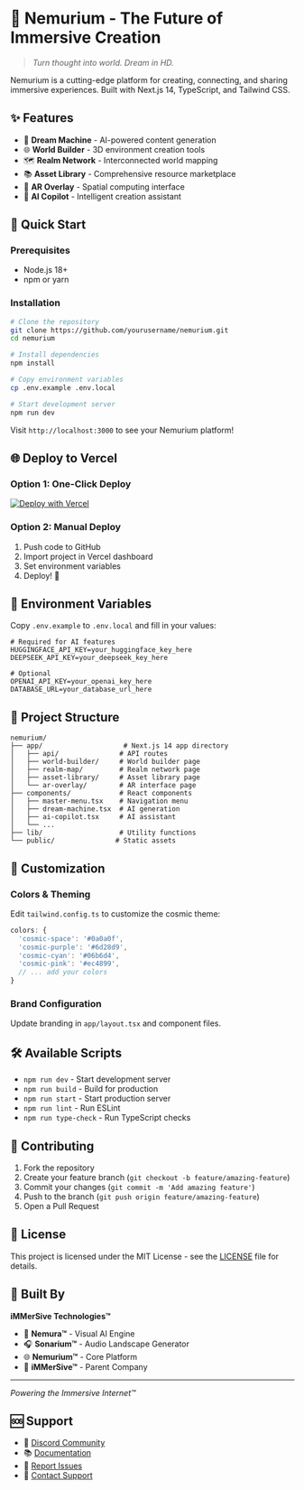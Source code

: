 # 🌟 Nemurium - The Future of Immersive Creation

> *Turn thought into world. Dream in HD.*

Nemurium is a cutting-edge platform for creating, connecting, and sharing immersive experiences. Built with Next.js 14, TypeScript, and Tailwind CSS.

## ✨ Features

- 🎨 **Dream Machine** - AI-powered content generation
- 🌐 **World Builder** - 3D environment creation tools
- 🗺️ **Realm Network** - Interconnected world mapping
- 📚 **Asset Library** - Comprehensive resource marketplace
- 🥽 **AR Overlay** - Spatial computing interface
- 🤖 **AI Copilot** - Intelligent creation assistant

## 🚀 Quick Start

### Prerequisites
- Node.js 18+ 
- npm or yarn

### Installation

```bash
# Clone the repository
git clone https://github.com/yourusername/nemurium.git
cd nemurium

# Install dependencies
npm install

# Copy environment variables
cp .env.example .env.local

# Start development server
npm run dev
```

Visit `http://localhost:3000` to see your Nemurium platform!

## 🌐 Deploy to Vercel

### Option 1: One-Click Deploy
[![Deploy with Vercel](https://vercel.com/button)](https://vercel.com/new/clone?repository-url=https://github.com/yourusername/nemurium)

### Option 2: Manual Deploy
1. Push code to GitHub
2. Import project in Vercel dashboard
3. Set environment variables
4. Deploy! 🎉

## 🔧 Environment Variables

Copy `.env.example` to `.env.local` and fill in your values:

```env
# Required for AI features
HUGGINGFACE_API_KEY=your_huggingface_key_here
DEEPSEEK_API_KEY=your_deepseek_key_here

# Optional
OPENAI_API_KEY=your_openai_key_here
DATABASE_URL=your_database_url_here
```

## 📁 Project Structure

```
nemurium/
├── app/                    # Next.js 14 app directory
│   ├── api/               # API routes
│   ├── world-builder/     # World builder page
│   ├── realm-map/         # Realm network page
│   ├── asset-library/     # Asset library page
│   └── ar-overlay/        # AR interface page
├── components/            # React components
│   ├── master-menu.tsx    # Navigation menu
│   ├── dream-machine.tsx  # AI generation
│   ├── ai-copilot.tsx     # AI assistant
│   └── ...
├── lib/                   # Utility functions
└── public/               # Static assets
```

## 🎨 Customization

### Colors & Theming
Edit `tailwind.config.ts` to customize the cosmic theme:

```typescript
colors: {
  'cosmic-space': '#0a0a0f',
  'cosmic-purple': '#6d28d9',
  'cosmic-cyan': '#06b6d4',
  'cosmic-pink': '#ec4899',
  // ... add your colors
}
```

### Brand Configuration
Update branding in `app/layout.tsx` and component files.

## 🛠️ Available Scripts

- `npm run dev` - Start development server
- `npm run build` - Build for production
- `npm run start` - Start production server
- `npm run lint` - Run ESLint
- `npm run type-check` - Run TypeScript checks

## 🤝 Contributing

1. Fork the repository
2. Create your feature branch (`git checkout -b feature/amazing-feature`)
3. Commit your changes (`git commit -m 'Add amazing feature'`)
4. Push to the branch (`git push origin feature/amazing-feature`)
5. Open a Pull Request

## 📄 License

This project is licensed under the MIT License - see the [LICENSE](LICENSE) file for details.

## 🌟 Built By

**iMMerSive Technologies™**
- 🧠 **Nemura™** - Visual AI Engine
- 🎧 **Sonarium™** - Audio Landscape Generator  
- 🌐 **Nemurium™** - Core Platform
- 🏢 **iMMerSive™** - Parent Company

---

*Powering the Immersive Internet™*

## 🆘 Support

- 💬 [Discord Community](https://discord.gg/nemurium)
- 📚 [Documentation](https://docs.nemurium.com)
- 🐛 [Report Issues](https://github.com/yourusername/nemurium/issues)
- 📧 [Contact Support](mailto:support@nemurium.com)